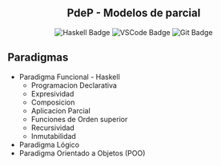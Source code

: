 <div align="center">

<h2>
 PdeP - Modelos de parcial
</h2>

![Haskell Badge](https://img.shields.io/badge/Haskell-090a15?logo=haskell)
![VSCode Badge](https://img.shields.io/badge/VSCode-090a15?logo=visualstudiocode)
![Git Badge](https://img.shields.io/badge/git-090a15?logo=git)

</div>

## Paradigmas
- Paradigma Funcional - Haskell
  - Programacion Declarativa
  - Expresividad
  - Composicion
  - Aplicacion Parcial
  - Funciones de Orden superior
  - Recursividad
  - Inmutabilidad
- Paradigma Lógico
- Paradigma Orientado a Objetos (POO)
